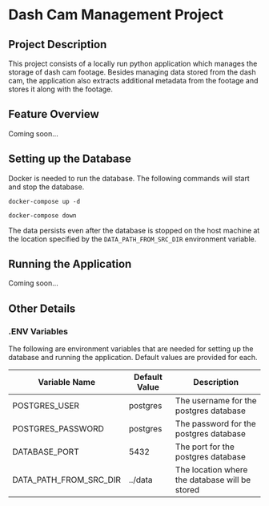 # Dash Cam Management Project

## Project Description

This project consists of a locally run python application which manages 
the storage of dash cam footage. Besides managing data stored from the dash cam,
the application also extracts additional metadata from the footage and stores 
it along with the footage.

## Feature Overview

Coming soon...

## Setting up the Database
Docker is needed to run the database. The following commands will start and stop the database.

``` docker-compose up -d ```

``` docker-compose down ```

The data persists even after the database is stopped on 
the host machine at the location specified by the `DATA_PATH_FROM_SRC_DIR` environment variable.

## Running the Application

Coming soon...

## Other Details

### .ENV Variables

The following are environment variables that are needed for setting up the 
database and running the application. Default values are provided for each.

| Variable Name | Default Value | Description |
| ------------- | ------------- | ----------- |
| POSTGRES_USER | postgres | The username for the postgres database |
| POSTGRES_PASSWORD | postgres | The password for the postgres database |
| DATABASE_PORT | 5432 | The port for the postgres database |
| DATA_PATH_FROM_SRC_DIR | ../data | The location where the database will be stored |


